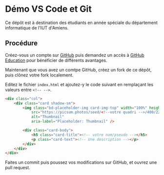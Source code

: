 Démo VS Code et Git
===================

Ce dépôt est à destination des étudiants en année spéciale du département informatique de l'IUT d'Amiens.

Procédure
---------

Créez-vous un compte sur [GitHub][1] puis demandez un accès à [GitHub Education][2] pour bénéficier de différents avantages.


Maintenant que vous avez un comtpe GitHub, créez un fork de ce dépôt, puis clônez votre fork localement.

Editez le fichier `index.html` et ajoutez-y le code suivant en remplaçant les valeurs entre `<!-- -->`.

```html
<div class="col">
    <div class="card shadow-sm">
        <img class="bd-placeholder-img card-img-top" width="100%" height="225"
            src="https://picsum.photos/seed/<!--votre quadri -->/400/225"
            alt="Thumbnail"
            aria-label="Placeholder: Thumbnail" />

        <div class="card-body">
            <h5 class="card-title"><!-- votre nom/pseudo --></h5>
            <p class="card-text"><!-- Une description --></p>
        </div>
    </div>
</div>
```

Faites un commit puis poussez vos modifications sur GitHub, et ouvrez une pull request.

[1]: https://github.com
[2]: https://education.github.com/students
